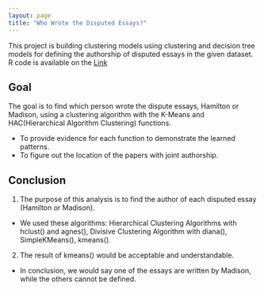 ```yaml
---
layout: page
title: "Who Wrote the Disputed Essays?"
---
```


This project is building clustering models using clustering and decision tree models for defining the authorship of disputed essays in the given dataset. R code is available on the [Link](https://github.com/joyinning/r_projects_repo/blob/main/Disputed-Essay_Clustering_030523.md)

## Goal 
The goal is to find which person wrote the dispute essays, Hamilton or Madison, using a clustering algorithm with the K-Means and HAC(Hierarchical Algorithm Clustering) functions. <br>
- To provide evidence for each function to demonstrate the learned patterns. <br>
- To figure out the location of the papers with joint authorship.<br>

## Conclusion
1. The purpose of this analysis is to find the author of each disputed essay (Hamilton or Madison). <br>
- We used these algorithms: Hierarchical Clustering Algorithms with hclust() and agnes(), Divisive Clustering Algorithm with diana(), SimpleKMeans(), kmeans(). <br>
2. The result of kmeans() would be acceptable and understandable. <br>
- In conclusion, we would say one of the essays are written by Madison, while the others cannot be defined. <br>

